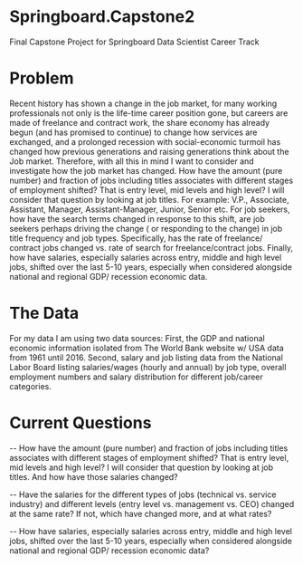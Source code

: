 # Springboard.Capstone2
Final Capstone Project for Springboard Data Scientist Career Track

# Problem
Recent history has shown a change in the job market, for many working professionals not only is the life-time career position gone, but careers are made of freelance and contract work, the share economy has already begun (and has promised to continue) to change how services are exchanged, and a prolonged recession with social-economic turmoil has changed how previous generations and raising generations think about the Job market. Therefore, with all this in mind I want to consider and investigate how the job market has changed. 
How have the amount (pure number) and fraction of jobs including titles associates with different stages of employment shifted? That is entry level, mid levels and high level? I will consider that question by looking at job titles. For example:  V.P., Associate, Assistant, Manager, Assistant-Manager, Junior, Senior etc. 
For job seekers, how have the search terms changed in response to this shift, are job seekers perhaps driving the change ( or responding to the change) in job title frequency and job types. Specifically, has the rate of freelance/ contract jobs changed vs. rate of search for freelance/contract jobs.
Finally, how have salaries, especially salaries across entry, middle and high level jobs, shifted over the last 5-10 years, especially when considered alongside national and regional GDP/ recession economic data. 

# The Data
For my data I am using two data sources: 
First, the GDP and national economic information isolated from The World Bank website w/ USA data from 1961 until 2016.
Second, salary and job listing data from the National Labor Board listing salaries/wages (hourly and annual) by job type, overall employment numbers and salary distribution for different job/career categories.

# Current Questions

-- How have the amount (pure number) and fraction of jobs including titles associates with different stages of employment shifted? That is entry level, mid levels and high level? I will consider that question by looking at job titles. And how have those salaries changed? 

-- Have the salaries for the different types of jobs (technical vs. service industry) and different levels (entry level vs. management vs. CEO)  changed at the same rate? If not, which have changed more, and at what rates?

-- How have salaries, especially salaries across entry, middle and high level jobs, shifted over the last 5-10 years, especially when considered alongside national and regional GDP/ recession economic data?


  



